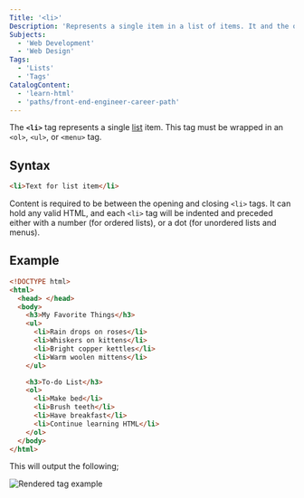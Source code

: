 ```yaml
---
Title: '<li>'
Description: 'Represents a single item in a list of items. It and the other list items must be wrapped in an <ol>, <ul>, or <menu> tag.'
Subjects:
  - 'Web Development'
  - 'Web Design'
Tags:
  - 'Lists'
  - 'Tags'
CatalogContent:
  - 'learn-html'
  - 'paths/front-end-engineer-career-path'
---
```


The **`<li>`** tag represents a single [list](https://www.codecademy.com/resources/docs/html/lists) item. This tag must be wrapped in an `<ol>`, `<ul>`, or `<menu>` tag.

## Syntax

```html
<li>Text for list item</li>
```

Content is required to be between the opening and closing `<li>` tags. It can hold any valid HTML, and each `<li>` tag will be indented and preceded either with a number (for ordered lists), or a dot (for unordered lists and menus).

## Example

```html
<!DOCTYPE html>
<html>
  <head> </head>
  <body>
    <h3>My Favorite Things</h3>
    <ul>
      <li>Rain drops on roses</li>
      <li>Whiskers on kittens</li>
      <li>Bright copper kettles</li>
      <li>Warm woolen mittens</li>
    </ul>

    <h3>To-do List</h3>
    <ol>
      <li>Make bed</li>
      <li>Brush teeth</li>
      <li>Have breakfast</li>
      <li>Continue learning HTML</li>
    </ol>
  </body>
</html>
```

This will output the following;

![Rendered <li> tag example](https://raw.githubusercontent.com/Codecademy/docs/main/media/li-tag-example.png)
